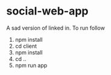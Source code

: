 # social-web-app
A sad version of linked in. To run follow
1. npm install
2. cd client
3. npm install
4. cd ..
5. npm run app
